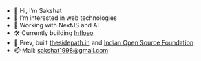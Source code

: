 - 👋 Hi, I’m Sakshat
- 👀 I’m interested in web technologies
- 🌱 Working with NextJS and AI
- 🛠️ Currently building [Infloso](https://github.com/Infloso/infloso_next)
- 🎯 Prev, built [thesidepath.in](https://thesidepath.in/) and [Indian Open Source Foundation](https://github.com/IndianOpenSourceFoundation)
- 📫 Mail: sakshat1998@gmail.com

<!---
findsakshat/findsakshat is a ✨ special ✨ repository because its `README.md` (this file) appears on your GitHub profile.
You can click the Preview link to take a look at your changes.
--->
